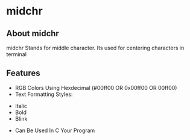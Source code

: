 # midchr
## About midchr
midchr Stands for middle character.
Its used for centering characters in terminal


## Features
* RGB Colors Using Hexdecimal (#00ff00 OR 0x00ff00 OR 00ff00)
* Text Formatting Styles:
 + Italic
 + Bold
 + Blink
* Can Be Used In C Your Program
